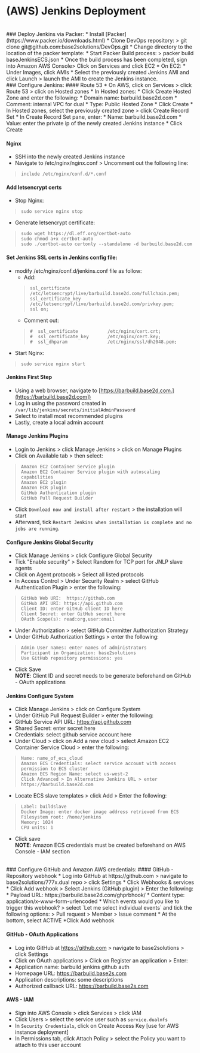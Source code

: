 # (AWS) Jenkins Deployment

<br />
### Deploy Jenkins via Packer:  
 * Install [Packer](https://www.packer.io/downloads.html)  
 * Clone DevOps repository:  
 >     git clone git@github.com:base2solutions/DevOps.git
 * Change directory to the location of the packer template:  
 * Start Packer Build process:  
 >     packer build baseJenkinsECS.json  
 * Once the build process has been completed, sign into Amazon AWS Console> Click on Services and click EC2  
 * On EC2:  
   * Under Images, click AMIs  
   * Select the previously created Jenkins AMI and click Launch > launch the AMI to create the Jenkins instance.  

<br/>
### Configure Jenkins:  
#### Route 53  
 * On AWS, click on Services > click Route 53 > click on Hosted zones  
 * In Hosted zones:  
   * Click Create Hosted Zone and enter the following:  
     * Domain name: barbuild.base2d.com  
     * Comment: internal VPC for dual  
     * Type: Public Hosted Zone  
     * Click Create  
 * In Hosted zones, select the previously created zone > click Create Record Set  
     * In Create Record Set pane, enter:  
     * Name: barbuild.base2d.com  
     * Value: enter the private ip of the newly created Jenkins instance  
     * Click Create  

#### Nginx
 * SSH into the newly created Jenkins instance  
 * Navigate to /etc/nginx/nginx.conf > Uncomment out the following line:
 >     include /etc/nginx/conf.d/*.conf
 
#### Add letsencrypt certs  
 * Stop Nginx:  
 >     sudo service nginx stop  
 * Generate letsencrypt certificate:  
 >     sudo wget https://dl.eff.org/certbot-auto  
 >     sudo chmod a+x certbot-auto  
 >     sudo ./certbot-auto certonly --standalone -d barbuild.base2d.com  

#### Set Jenkins SSL certs in Jenkins config file:  
 * modify /etc/nginx/conf.d/jenkins.conf file as follow:  
   * Add:  
   >     ssl_certificate           /etc/letsencrypt/live/barbuild.base2d.com/fullchain.pem;  
   >     ssl_certificate_key       /etc/letsencrypt/live/barbuild.base2d.com/privkey.pem;  
   >     ssl on;  
   * Comment out:  
   >     #  ssl_certificate           /etc/nginx/cert.crt;  
   >     #  ssl_certificate_key       /etc/nginx/cert.key;  
   >     #  ssl_dhparam               /etc/nginx/ssl/dh2048.pem;  
 * Start Nginx:  
 >     sudo service nginx start  

#### Jenkins First Step   
 * Using a web browser, navigate to [https://barbuild.base2d.com.](https://barbuild.base2d.com])  
 * Log in using the password created in `/var/lib/jenkins/secrets/initialAdminPassword`  
 * Select to install most recommended plugins  
 * Lastly, create a local admin account  

#### Manage Jenkins Plugins  
 * Login to Jenkins > click Manage Jenkins > click on Manage Plugins  
 * Click on Available tab > then select:  
 >     Amazon EC2 Container Service plugin  
 >     Amazon EC2 Container Service plugin with autoscaling capabilities  
 >     Amazon EC2 plugin  
 >     Amazon ECR plugin  
 >     GitHub Authentication plugin  
 >     GitHub Pull Request Builder  
 * Click `Download now and install after restart` > the installation will start   
 * Afterward, tick `Restart Jenkins when installation is complete and no jobs are running`.  

#### Configure Jenkins Global Security  
 * Click Manage Jenkins > click Configure Global Security  
 * Tick "Enable security" > Select Random for TCP port for JNLP slave agents  
 * Click on Agent protocols > Select all listed protocols  
 * In Access Control > Under Security Realm > select GitHub Authentication Plugin > enter the following:  
 >     GitHub Web URI:  https://github.com  
 >     GitHub API URI: https://api.github.com  
 >     Client ID: enter GitHub client ID here  
 >     Client Secret: enter GitHub secret here  
 >     OAuth Scope(s): read:org,user:email  
 * Under Authorization > select GitHub Committer Authorization Strategy  
 * Under GitHub Authorization Settings > enter the following:  
 >     Admin User names: enter names of administrators  
 >     Participant in Organization: base2solutions  
 >     Use GitHub repository permissions: yes  
 * Click Save  
 **NOTE**: Client ID and secret needs to be generate beforehand on GitHub - OAuth applications  
 
#### Jenkins Configure System  
 * Click Manage Jenkins > click on Configure System  
 * Under GitHub Pull Request Builder > enter the following:  
 * GitHub Service API URL: https://api.github.com  
 * Shared Secret: enter secret here  
 * Credentials: select github service account here  
 * Under Cloud > click on Add a new cloud > select Amazon EC2 Container Service Cloud > enter the following:  
 >     Name: name_of_ecs_cloud
 >     Amazon ECS Credentials: select service account with access permission to ECS cluster  
 >     Amazon ECS Region Name: select us-west-2  
 >     Click Advanced > In Alternative Jenkins URL > enter https://barbuild.base2d.com  
 * Locate ECS slave templates > click Add > Enter the following:  
 >     Label: buildslave  
 >     Docker Image: enter docker image address retrieved from ECS
 >     Filesystem root: /home/jenkins  
 >     Memory: 1024  
 >     CPU units: 1  
 * Click save  
 **NOTE**: Amazon ECS credentials must be created beforehand on AWS Console - IAM section

<br />
### Configure GitHub and Amazon AWS credentials:
#### GitHub - Repository webhook  
 * Log into GitHub at https://github.com > navigate to base2solutions/777x.dual repo > click Settings  
 * Click Webhooks & services  
 * Click Add webhook > Select Jenkins (GitHub plugin) > Enter the following:  
   * Payload URL: https://barbuild.base2d.com/ghprbhook/  
   * Content type: application/x-www-form-urlencoded  
   * Which events would you like to trigger this webhook? > select `Let me select individual events` and tick the following options:  
   >     Pull request  
   >     Member  
   >     Issue comment  
   * At the bottom, select ACTIVE  
 *Click Add webhook  

#### GitHub - OAuth Applications  
 * Log into GitHub at https://github.com > navigate to base2solutions > click Settings  
 * Click on OAuth applications > Click on Register an application > Enter:  
 * Application name: barbuild jenkins github auth  
 * Homepage URL: https://barbuild.base2s.com  
 * Application descriptions: some descriptions
 * Authorized callback URL: https://barbuild.base2s.com  

#### AWS - IAM  
 * Sign into AWS Console > click Services > click IAM  
 * Click Users > select the service user such as `service.dualnfs`  
 * In `Security Credentials`, click on Create Access Key [use for AWS instance deployment]  
 * In Permissions tab, click Attach Policy > select the Policy you want to attach to this user account  
